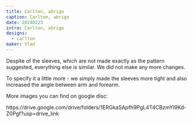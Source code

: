 ```yaml
---
title: Carlton, abrigo
caption: Carlton, abrigo
date: 20240223
intro: Carlton, abrigo
designs:
  - carlton
maker: Vlad
---
```


Despite of the sleeves, which are not made exactly as the pattern suggested, everything else is similar. We did not make any more changes.

To specify it a little more - we simply made the sleeves more tight and also increased the angle between arm and forearm.

More images you can find on google disc:

https\://drive.google.com/drive/folders/1ERGkaSApfh9PgL4T4CBzmYI9Kd-Z0Pgf?usp=drive_link
